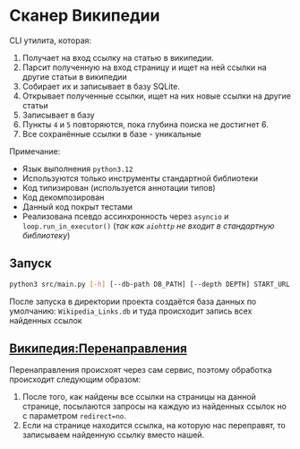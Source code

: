 # Сканер Википедии

CLI утилита, которая:
1) Получает на вход ссылку на статью в википедии.
2) Парсит полученную на вход страницу и ищет на ней ссылки на другие статьи в википедии
3) Собирает их и записывает в базу SQLite.
4) Открывает полученные ссылки, ищет на них новые ссылки на другие статьи
5) Записывает в базу
6) Пункты `4` и `5` повторяются, пока глубина поиска не достигнет 6.
7) Все сохранённые ссылки в базе - уникальные

Примечание:
- Язык выполнения `python3.12`
- Используются только инструменты стандартной библиотеки 
- Код типизирован (используется аннотации типов)
- Код декомпозирован 
- Данный код покрыт тестами
- Реализована псевдо ассинхронность через `asyncio` и `loop.run_in_executor()` (_так как `aiohttp` не входит в стандартную библиотеку_)

## Запуск

```bash
python3 src/main.py [-h] [--db-path DB_PATH] [--depth DEPTH] START_URL

```

После запуска в директории проекта создаётся база данных по умолчанию: `Wikipedia_Links.db` и туда происходит запись всех найденных ссылок

## [Википедия:Перенаправления](https://ru.wikipedia.org/wiki/%D0%92%D0%B8%D0%BA%D0%B8%D0%BF%D0%B5%D0%B4%D0%B8%D1%8F:%D0%9F%D0%B5%D1%80%D0%B5%D0%BD%D0%B0%D0%BF%D1%80%D0%B0%D0%B2%D0%BB%D0%B5%D0%BD%D0%B8%D1%8F)

Перенаправления происхоят через сам сервис, поэтому обработка происходит следующим образом:
1) После того, как найдены все ссылки на страницы на данной странице, посылаются запросы на каждую из найденных ссылок но с параметром `redirect=no`.
2) Если на странице находится ссылка, на которую нас переправят, то записываем найденную ссылку вместо нашей.
